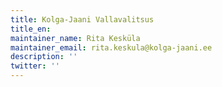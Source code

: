 ```yaml
---
title: Kolga-Jaani Vallavalitsus
title_en:
maintainer_name: Rita Kesküla
maintainer_email: rita.keskula@kolga-jaani.ee
description: ''
twitter: ''
---
```

